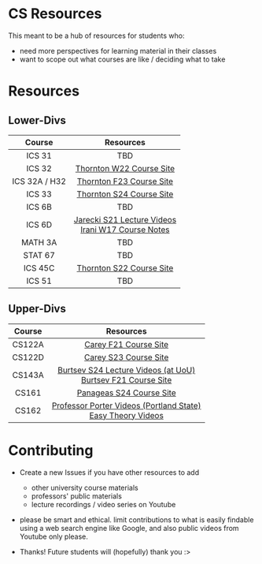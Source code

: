 # CS Resources
This meant to be a hub of resources for students who:
- need more perspectives for learning material in their classes
- want to scope out what courses are like / deciding what to take

# Resources

## Lower-Divs
|    Course     |                                                                                Resources                                                                                 |
| :-----------: | :----------------------------------------------------------------------------------------------------------------------------------------------------------------------: |
|    ICS 31     |                                                                                   TBD                                                                                    |
|    ICS 32     |                                                  [Thornton W22 Course Site](https://ics.uci.edu/~thornton/ics32/Notes/)                                                  |
| ICS 32A / H32 |                                                 [Thornton F23 Course Site](https://ics.uci.edu/~thornton/ics32a/Notes/)                                                  |
|    ICS 33     |                                                  [Thornton S24 Course Site](https://ics.uci.edu/~thornton/ics33/Notes/)                                                  |
|    ICS 6B     |                                                                                   TBD                                                                                    |
|    ICS 6D     | [Jarecki S21 Lecture Videos](https://www.youtube.com/playlist?list=PLlQMI2WShu6hjysQgbojJtMwEdjSsWVxp)<br>[Irani W17 Course Notes](https://ics.uci.edu/~irani/w17-6D/6D) |
|    MATH 3A    |                                                                                   TBD                                                                                    |
|    STAT 67    |                                                                                   TBD                                                                                    |
|    ICS 45C    |                                                 [Thornton S22 Course Site](https://ics.uci.edu/~thornton/ics45c/Notes/)                                                  |
|    ICS 51     |                                                                                   TBD                                                                                    |

## Upper-Divs
|Course|Resources|
|:-:|:-:|
|CS122A|[Carey F21 Course Site](https://grape.ics.uci.edu/wiki/asterix/wiki/cs122a-2021-fall)|
|CS122D|[Carey S23 Course Site](https://grape.ics.uci.edu/wiki/asterix/wiki/cs122d-2023-spring)|
|CS143A|[Burtsev S24 Lecture Videos (at UoU)](https://www.youtube.com/playlist?list=PLsoEMNGAqtDOwDnR1W2AuTX79_iKPXRT7)<br>[Burtsev F21 Course Site](https://ics.uci.edu/~aburtsev/143A/index.html)|
|CS161|[Panageas S24 Course Site](https://panageas.github.io/algo2024)|
|CS162|[Professor Porter Videos (Portland State)](https://www.youtube.com/playlist?list=PLbtzT1TYeoMjNOGEiaRmm_vMIwUAidnQz)<br>[Easy Theory Videos](https://www.youtube.com/@EasyTheory/playlists)|

# Contributing
- Create a new Issues if you have other resources to add
	- other university course materials
	- professors' public materials
	- lecture recordings / video series on Youtube

- please be smart and ethical. limit contributions to what is easily findable using a web search engine like Google, and also public videos from Youtube only please.

- Thanks! Future students will (hopefully) thank you :>
